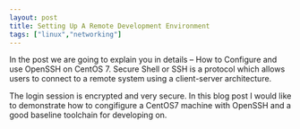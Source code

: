 ```yaml
---
layout: post
title: Setting Up A Remote Development Environment
tags: ["linux","networking"]
---
```



In the post we are going to explain you in details – How to Configure and use OpenSSH on CentOS 7. Secure Shell or SSH is a protocol which allows users to connect to a remote system using a client-server architecture.

The login session is encrypted and very secure. In this blog post I would like to demonstrate how to congifigure a CentOS7 machine with OpenSSH and a good baseline toolchain for developing on.

